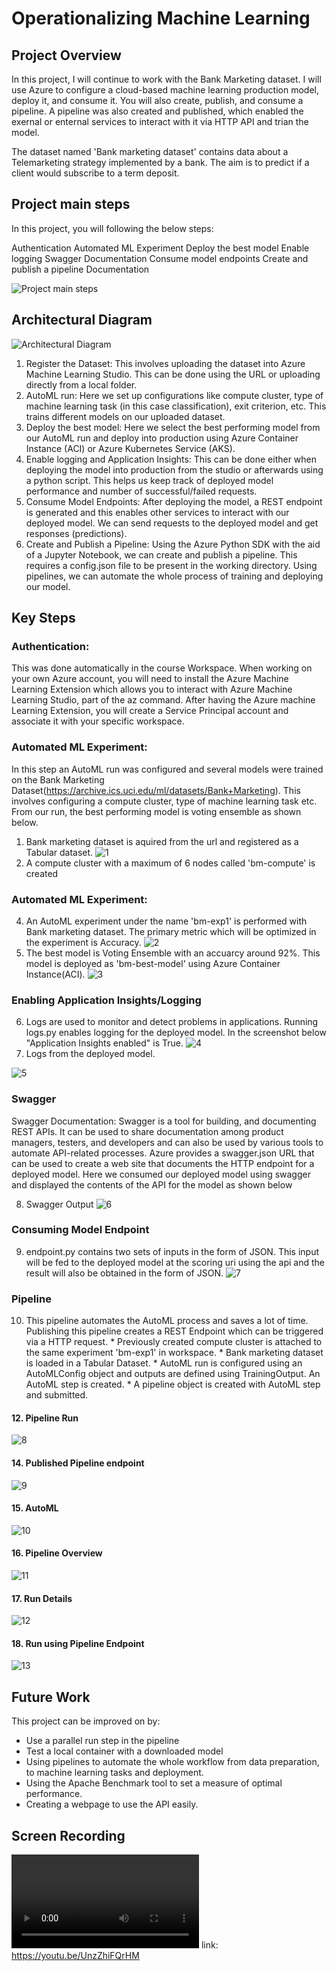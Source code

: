 
[1]: https://github.com/susyjam/MicrosoftAzureML/blob/master/Operationalizing%20Machine%20Learning/images/screen-shot-2020-09-15-at-12.36.11-pm.png
[2]: https://github.com/susyjam/MicrosoftAzureML/blob/master/Operationalizing%20Machine%20Learning/images/architecture.png
[1.1]: https://github.com/susyjam/MicrosoftAzureML/blob/master/Operationalizing%20Machine%20Learning/images/1.png
[1.2]: https://github.com/susyjam/MicrosoftAzureML/blob/master/Operationalizing%20Machine%20Learning/images/2.png
[1.3]: https://github.com/susyjam/MicrosoftAzureML/blob/master/Operationalizing%20Machine%20Learning/images/3.png
[1.4]: https://github.com/susyjam/MicrosoftAzureML/blob/master/Operationalizing%20Machine%20Learning/images/4.png
[1.5]: https://github.com/susyjam/MicrosoftAzureML/blob/master/Operationalizing%20Machine%20Learning/images/5.png
[1.6]: https://github.com/susyjam/MicrosoftAzureML/blob/master/Operationalizing%20Machine%20Learning/images/6.png
[1.7]: https://github.com/susyjam/MicrosoftAzureML/blob/master/Operationalizing%20Machine%20Learning/images/7.png
[1.8]: https://github.com/susyjam/MicrosoftAzureML/blob/master/Operationalizing%20Machine%20Learning/images/8.png
[1.9]: https://github.com/susyjam/MicrosoftAzureML/blob/master/Operationalizing%20Machine%20Learning/images/9.png
[1.10]: https://github.com/susyjam/MicrosoftAzureML/blob/master/Operationalizing%20Machine%20Learning/images/10.png 
[1.11]: https://github.com/susyjam/MicrosoftAzureML/blob/master/Operationalizing%20Machine%20Learning/images/11.png
[1.12]: https://github.com/susyjam/MicrosoftAzureML/blob/master/Operationalizing%20Machine%20Learning/images/12.png
[1.13]: https://github.com/susyjam/MicrosoftAzureML/blob/master/Operationalizing%20Machine%20Learning/images/13.png
[1.14]: https://github.com/susyjam/MicrosoftAzureML/blob/master/Operationalizing%20Machine%20Learning/images/14.png
[1.15]: https://github.com/susyjam/MicrosoftAzureML/blob/master/Operationalizing%20Machine%20Learning/video/Operationalizing%20Machine%20Learning.mp4
 


# Operationalizing Machine Learning

## Project Overview

In this project, I will continue to work with the Bank Marketing dataset. I will use Azure to configure a cloud-based machine learning production model, deploy it, and consume it. You will also create, publish, and consume a pipeline.
A pipeline was also created and published, which enabled the exernal or enternal services to interact with it via HTTP API and trian the model.

The dataset named 'Bank marketing dataset' contains data about a Telemarketing strategy implemented by a bank. The aim is to predict if a client would subscribe to a term deposit.

## Project main steps
In this project, you will following the below steps:

Authentication
Automated ML Experiment
Deploy the best model
Enable logging
Swagger Documentation
Consume model endpoints
Create and publish a pipeline
Documentation

![Project main steps][1]

## Architectural Diagram

![Architectural Diagram][2]

  1. Register the Dataset: This involves uploading the dataset into Azure Machine Learning Studio. This can be done using the URL or uploading directly from a local folder.
  2. AutoML run: Here we set up configurations like compute cluster, type of machine learning task (in this case classification), exit criterion, etc. This trains different models on our uploaded dataset.
  3. Deploy the best model: Here we select the best performing model from our AutoML run and deploy into production using Azure Container Instance (ACI) or Azure Kubernetes Service (AKS).
  4. Enable logging and Application Insights: This can be done either when deploying the model into production from the studio or afterwards using a python script. This helps us keep track of deployed model performance and number of successful/failed requests.
  5. Consume Model Endpoints: After deploying the model, a REST endpoint is generated and this enables other services to interact with our deployed model. We can send requests to the deployed model and get responses (predictions).
  6. Create and Publish a Pipeline: Using the Azure Python SDK with the aid of a Jupyter Notebook, we can create and publish a pipeline. This requires a config.json file to be present in the working directory. Using pipelines, we can automate the whole process of training and deploying our model.

## Key Steps

### Authentication: 

This was done automatically in the course Workspace. When working on your own Azure account, you will need to install the Azure Machine Learning Extension which allows you to interact with Azure Machine Learning Studio, part of the az command. After having the Azure machine Learning Extension, you will create a Service Principal account and associate it with your specific workspace.

### Automated ML Experiment: 

In this step an AutoML run was configured and several models were trained on the Bank Marketing Dataset(https://archive.ics.uci.edu/ml/datasets/Bank+Marketing). 
This involves configuring a compute cluster, type of machine learning task etc. From our run, the best performing model is voting ensemble as shown below.

  1. Bank marketing dataset is aquired from the url and registered as a Tabular dataset. 
 ![1][1.1]
  2. A compute cluster with a maximum of 6 nodes called 'bm-compute' is created

### Automated ML Experiment: 

  4. An AutoML experiment under the name 'bm-exp1' is performed with Bank marketing dataset. The primary metric which will be optimized in the experiment is Accuracy.
 ![2][1.2]
  5. The best model is Voting Ensemble with an accuarcy around 92%. This model is deployed as 'bm-best-model' using Azure Container Instance(ACI).
 ![3][1.3]
 
### Enabling Application Insights/Logging

  6. Logs are used to monitor and detect problems in applications. Running logs.py enables logging for the deployed model. In the screenshot below "Application Insights enabled" is True.
 ![4][1.4]
  7. Logs from the deployed model.
 
 ![5][1.5]
 
### Swagger
 
 Swagger Documentation: Swagger is a tool for building, and documenting REST APIs. It can be used to share documentation among product managers, testers, and developers and can also be used by various tools to automate API-related processes.
Azure provides a swagger.json URL that can be used to create a web site that documents the HTTP endpoint for a deployed model. Here we consumed our deployed model using swagger and displayed the contents of the API for the model as shown below
 
  8. Swagger Output
 ![6][1.6]
 
### Consuming Model Endpoint
 
  9. endpoint.py contains two sets of inputs in the form of JSON. This input will be fed to the deployed model at the scoring uri using the api and the result will also be obtained in the form of JSON.
  ![7][1.7]

### Pipeline
  10. This pipeline automates the AutoML process and saves a lot of time. Publishing this pipeline creates a REST Endpoint which can be triggered via a HTTP request.
    * Previously created compute cluster is attached to the same experiment 'bm-exp1' in workspace.
    * Bank marketing dataset is loaded in a Tabular Dataset.
    * AutoML run is configured using an AutoMLConfig object and outputs are defined using TrainingOutput. An AutoML step is created.
    * A pipeline object is created with AutoML step and submitted.
 #### 12. Pipeline Run
 ![8][1.8]
#### 14. Published Pipeline endpoint
 ![9][1.9]
 #### 15. AutoML
 ![10][1.10]
 ####  16. Pipeline Overview
 ![11][1.11]
 ####  17. Run Details
 ![12][1.12]
 ####  18. Run using Pipeline Endpoint
 ![13][1.13]


## Future Work

This project can be improved on by:

  * Use a parallel run step in the pipeline
  * Test a local container with a downloaded model
  * Using pipelines to automate the whole workflow from data preparation, to machine learning tasks and deployment.
  * Using the Apache Benchmark tool to set a measure of optimal performance.
  * Creating a webpage to use the API easily.

## Screen Recording
 ![Video][1.15]
 link: https://youtu.be/UnzZhiFQrHM

